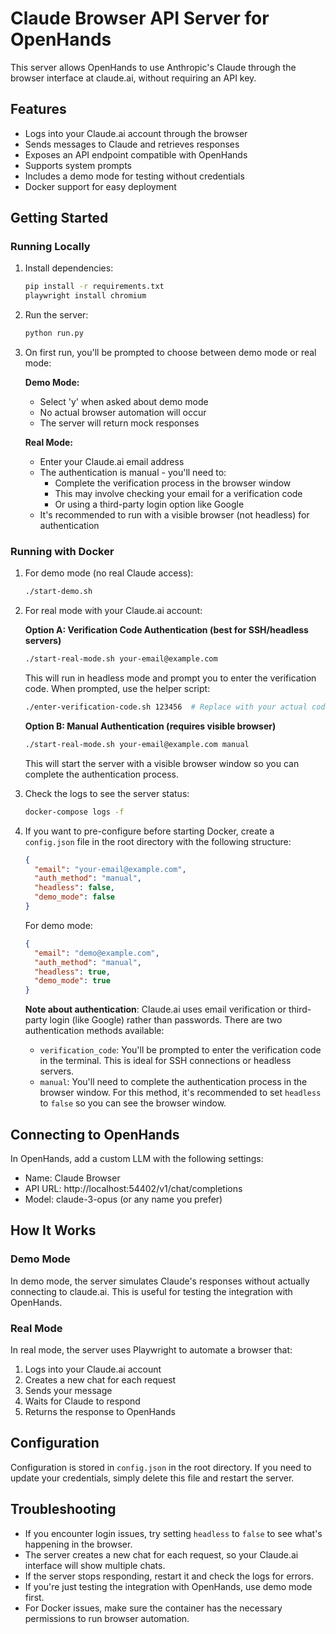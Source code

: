 # Claude Browser API Server for OpenHands

This server allows OpenHands to use Anthropic's Claude through the browser interface at claude.ai, without requiring an API key.

## Features

- Logs into your Claude.ai account through the browser
- Sends messages to Claude and retrieves responses
- Exposes an API endpoint compatible with OpenHands
- Supports system prompts
- Includes a demo mode for testing without credentials
- Docker support for easy deployment

## Getting Started

### Running Locally

1. Install dependencies:
   ```bash
   pip install -r requirements.txt
   playwright install chromium
   ```

2. Run the server:
   ```bash
   python run.py
   ```

3. On first run, you'll be prompted to choose between demo mode or real mode:
   
   **Demo Mode:**
   - Select 'y' when asked about demo mode
   - No actual browser automation will occur
   - The server will return mock responses
   
   **Real Mode:**
   - Enter your Claude.ai email address
   - The authentication is manual - you'll need to:
     - Complete the verification process in the browser window
     - This may involve checking your email for a verification code
     - Or using a third-party login option like Google
   - It's recommended to run with a visible browser (not headless) for authentication

### Running with Docker

1. For demo mode (no real Claude access):
   ```bash
   ./start-demo.sh
   ```

2. For real mode with your Claude.ai account:

   **Option A: Verification Code Authentication (best for SSH/headless servers)**
   ```bash
   ./start-real-mode.sh your-email@example.com
   ```
   
   This will run in headless mode and prompt you to enter the verification code.
   When prompted, use the helper script:
   ```bash
   ./enter-verification-code.sh 123456  # Replace with your actual code
   ```
   
   **Option B: Manual Authentication (requires visible browser)**
   ```bash
   ./start-real-mode.sh your-email@example.com manual
   ```
   
   This will start the server with a visible browser window so you can complete the authentication process.

3. Check the logs to see the server status:
   ```bash
   docker-compose logs -f
   ```

4. If you want to pre-configure before starting Docker, create a `config.json` file in the root directory with the following structure:
   ```json
   {
     "email": "your-email@example.com",
     "auth_method": "manual",
     "headless": false,
     "demo_mode": false
   }
   ```
   
   For demo mode:
   ```json
   {
     "email": "demo@example.com",
     "auth_method": "manual",
     "headless": true,
     "demo_mode": true
   }
   ```
   
   **Note about authentication**: Claude.ai uses email verification or third-party login (like Google) rather than passwords. There are two authentication methods available:
   
   - `verification_code`: You'll be prompted to enter the verification code in the terminal. This is ideal for SSH connections or headless servers.
   - `manual`: You'll need to complete the authentication process in the browser window. For this method, it's recommended to set `headless` to `false` so you can see the browser window.

## Connecting to OpenHands

In OpenHands, add a custom LLM with the following settings:
- Name: Claude Browser
- API URL: http://localhost:54402/v1/chat/completions
- Model: claude-3-opus (or any name you prefer)

## How It Works

### Demo Mode
In demo mode, the server simulates Claude's responses without actually connecting to claude.ai. This is useful for testing the integration with OpenHands.

### Real Mode
In real mode, the server uses Playwright to automate a browser that:
1. Logs into your Claude.ai account
2. Creates a new chat for each request
3. Sends your message
4. Waits for Claude to respond
5. Returns the response to OpenHands

## Configuration

Configuration is stored in `config.json` in the root directory. If you need to update your credentials, simply delete this file and restart the server.

## Troubleshooting

- If you encounter login issues, try setting `headless` to `false` to see what's happening in the browser.
- The server creates a new chat for each request, so your Claude.ai interface will show multiple chats.
- If the server stops responding, restart it and check the logs for errors.
- If you're just testing the integration with OpenHands, use demo mode first.
- For Docker issues, make sure the container has the necessary permissions to run browser automation.